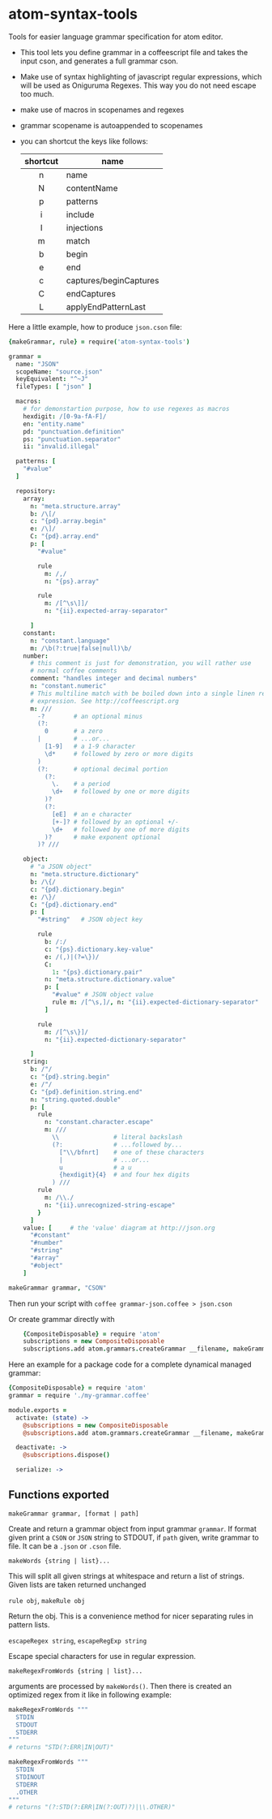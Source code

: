 atom-syntax-tools
=================

Tools for easier language grammar specification for atom editor.

- This tool lets you define grammar in a coffeescript file and takes the input
  cson, and generates a full grammar cson.

- Make use of syntax highlighting of javascript regular expressions, which
  will be used as Oniguruma Regexes.  This way you do not need escape too
  much.

- make use of macros in scopenames and regexes

- grammar scopename is autoappended to scopenames

- you can shortcut the keys like follows:

  | shortcut |          name          |
  | :------: | ---------------------- |
  |    n     | name                   |
  |    N     | contentName            |
  |    p     | patterns               |
  |    i     | include                |
  |    I     | injections             |
  |    m     | match                  |
  |    b     | begin                  |
  |    e     | end                    |
  |    c     | captures/beginCaptures |
  |    C     | endCaptures            |
  |    L     | applyEndPatternLast    |


Here a little example, how to produce `json.cson` file:

```coffeescript
{makeGrammar, rule} = require('atom-syntax-tools')

grammar =
  name: "JSON"
  scopeName: "source.json"
  keyEquivalent: "^~J"
  fileTypes: [ "json" ]

  macros:
    # for demonstartion purpose, how to use regexes as macros
    hexdigit: /[0-9a-fA-F]/
    en: "entity.name"
    pd: "punctuation.definition"
    ps: "punctuation.separator"
    ii: "invalid.illegal"

  patterns: [
    "#value"
  ]

  repository:
    array:
      n: "meta.structure.array"
      b: /\[/
      c: "{pd}.array.begin"
      e: /\]/
      C: "{pd}.array.end"
      p: [
        "#value"

        rule
          m: /,/
          n: "{ps}.array"

        rule
          m: /[^\s\]]/
          n: "{ii}.expected-array-separator"

      ]
    constant:
      n: "constant.language"
      m: /\b(?:true|false|null)\b/
    number:
      # this comment is just for demonstration, you will rather use
      # normal coffee comments
      comment: "handles integer and decimal numbers"
      n: "constant.numeric"
      # This multiline match with be boiled down into a single linen regular
      # expression. See http://coffeescript.org
      m: ///
        -?        # an optional minus
        (?:
          0       # a zero
        |         # ...or...
          [1-9]   # a 1-9 character
          \d*     # followed by zero or more digits
        )
        (?:       # optional decimal portion
          (?:
            \.    # a period
            \d+   # followed by one or more digits
          )?
          (?:
            [eE]  # an e character
            [+-]? # followed by an optional +/-
            \d+   # followed by one of more digits
          )?      # make exponent optional
        )? ///

    object:
      # "a JSON object"
      n: "meta.structure.dictionary"
      b: /\{/
      c: "{pd}.dictionary.begin"
      e: /\}/
      C: "{pd}.dictionary.end"
      p: [
        "#string"   # JSON object key

        rule
          b: /:/
          c: "{ps}.dictionary.key-value"
          e: /(,)|(?=\})/
          C:
            1: "{ps}.dictionary.pair"
          n: "meta.structure.dictionary.value"
          p: [
            "#value" # JSON object value
            rule m: /[^\s,]/, n: "{ii}.expected-dictionary-separator"
          ]

        rule
          m: /[^\s\}]/
          n: "{ii}.expected-dictionary-separator"

      ]
    string:
      b: /"/
      c: "{pd}.string.begin"
      e: /"/
      C: "{pd}.definition.string.end"
      n: "string.quoted.double"
      p: [
        rule
          n: "constant.character.escape"
          m: ///
            \\               # literal backslash
            (?:              # ...followed by...
              ["\\/bfnrt]    # one of these characters
              |              # ...or...
              u              # a u
              {hexdigit}{4}  # and four hex digits
            ) ///
        rule
          m: /\\./
          n: "{ii}.unrecognized-string-escape"
        }
      ]
    value: [     # the 'value' diagram at http://json.org
      "#constant"
      "#number"
      "#string"
      "#array"
      "#object"
    ]

makeGrammar grammar, "CSON"
```

Then run your script with `coffee grammar-json.coffee > json.cson`

Or create grammar directly with
```coffeescript
    {CompositeDisposable} = require 'atom'
    subscriptions = new CompositeDisposable
    subscriptions.add atom.grammars.createGrammar __filename, makeGrammar grammar
```

Here an example for a package code for a complete dynamical managed grammar:

```coffeescript
{CompositeDisposable} = require 'atom'
grammar = require './my-grammar.coffee'

module.exports =
  activate: (state) ->
    @subscriptions = new CompositeDisposable
    @subscriptions.add atom.grammars.createGrammar __filename, makeGrammar grammar

  deactivate: ->
    @subscriptions.dispose()

  serialize: ->
```

Functions exported
------------------

``makeGrammar grammar, [format | path]``

  Create and return a grammar object from input grammar `grammar`.  If format
  given print a `CSON` or `JSON` string to STDOUT, if `path` given, write
  grammar to file.  It can be a `.json` or `.cson` file.

``makeWords {string | list}...``

  This will split all given strings at whitespace and return a list of strings.
  Given lists are taken returned unchanged

``rule obj``, ``makeRule obj``

  Return the obj. This is a convenience method for nicer separating rules in
  pattern lists.

``escapeRegex string``, ``escapeRegExp string``

  Escape special characters for use in regular expression.

``makeRegexFromWords {string | list}...``

  arguments are processed by ``makeWords()``.  Then there is created an optimized
  regex from it like in following example:
  ```coffeescript
  makeRegexFromWords """
    STDIN
    STDOUT
    STDERR
  """
  # returns "STD(?:ERR|IN|OUT)"

  makeRegexFromWords """
    STDIN
    STDINOUT
    STDERR
    .OTHER
  """
  # returns "(?:STD(?:ERR|IN(?:OUT)?)|\\.OTHER)"
  ```
